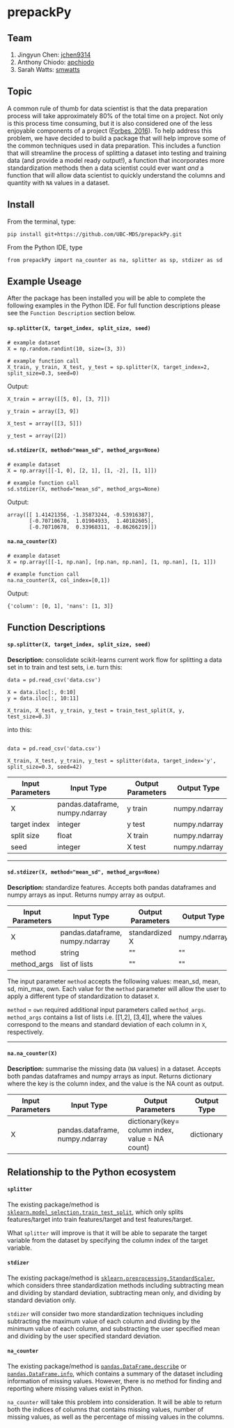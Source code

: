 # prepackPy

## Team
1. Jingyun Chen: [jchen9314](https://github.com/jchen9314)
2. Anthony Chiodo: [apchiodo](https://github.com/apchiodo)
3. Sarah Watts: [smwatts](https://github.com/smwatts)

## Topic

A common rule of thumb for data scientist is that the data preparation process will take approximately 80% of the total time on a project. Not only is this process time consuming, but it is also considered one of the less enjoyable components of a project ([Forbes, 2016](https://www.forbes.com/sites/gilpress/2016/03/23/data-preparation-most-time-consuming-least-enjoyable-data-science-task-survey-says/#3d12fbbf6f63)). To help address this problem, we have decided to build a package that will help improve some of the common techniques used in data preparation. This includes a function that will streamline the process of splitting a dataset into testing and training data (and provide a model ready output!), a function that incorporates more standardization methods then a data scientist could ever want _and_ a function that will allow data scientist to quickly understand the columns and quantity with `NA` values in a dataset.

## Install

From the terminal, type:

```
pip install git+https://github.com/UBC-MDS/prepackPy.git
```

From the Python IDE, type

```
from prepackPy import na_counter as na, splitter as sp, stdizer as sd
```

## Example Useage

After the package has been installed you will be able to complete the following examples in the Python IDE. For full function descriptions please see the `Function Description` section below.

#### `sp.splitter(X, target_index, split_size, seed)`
```
# example dataset
X = np.random.randint(10, size=(3, 3))

# example function call
X_train, y_train, X_test, y_test = sp.splitter(X, target_index=2, split_size=0.3, seed=0)
```

Output:
```
X_train = array([[5, 0], [3, 7]])

y_train = array([3, 9])

X_test = array([[3, 5]])

y_test = array([2])
```

#### `sd.stdizer(X, method="mean_sd", method_args=None)`
```
# example dataset
X = np.array([[-1, 0], [2, 1], [1, -2], [1, 1]])

# example function call
sd.stdizer(X, method="mean_sd", method_args=None)
```

Output:
```
array([[ 1.41421356, -1.35873244, -0.53916387],
       [-0.70710678,  1.01904933,  1.40182605],
       [-0.70710678,  0.33968311, -0.86266219]])
```

#### `na.na_counter(X)`
```
# example dataset
X = np.array([[-1, np.nan], [np.nan, np.nan], [1, np.nan], [1, 1]])

# example function call
na.na_counter(X, col_index=[0,1])
```

Output:
```
{'column': [0, 1], 'nans': [1, 3]}
```

## Function Descriptions

#### `sp.splitter(X, target_index, split_size, seed)`

**Description:** consolidate scikit-learns current work flow for splitting a data set in to train and test sets, i.e. turn this:

```
data = pd.read_csv('data.csv')

X = data.iloc[:, 0:10]
y = data.iloc[:, 10:11]

X_train, X_test, y_train, y_test = train_test_split(X, y, test_size=0.3)

```
into this:

```

data = pd.read_csv('data.csv')

X_train, X_test, y_train, y_test = splitter(data, target_index='y', split_size=0.3, seed=42)

```

| Input Parameters | Input Type             | Output Parameters | Output Type    |
|------------------|------------------------|-------------------|----------------|
| X                | pandas.dataframe, numpy.ndarray | y train           | numpy.ndarray |
| target index     | integer                | y test            | numpy.ndarray |
| split size       | float                  | X train           | numpy.ndarray    |
| seed             | integer                | X test            | numpy.ndarray    |

---

#### `sd.stdizer(X, method="mean_sd", method_args=None)`

**Description:** standardize features. Accepts both pandas dataframes and numpy arrays as input.  Returns numpy array as output.

| Input Parameters | Input Type             | Output Parameters | Output Type |
|------------------|------------------------|-------------------|-------------|
| X                | pandas.dataframe, numpy.ndarray | standardized X    | numpy.ndarray |
| method           | string                 |         ""        |      ""     |
| method_args      | list of lists          |         ""        |      ""     |

The input parameter `method` accepts the following values: mean_sd, mean, sd, min_max, own. Each value for the `method` parameter will allow the user to apply a different type of standardization to dataset `X`.

`method` = `own` required additional input parameters called `method_args`. `method_args` contains a list of lists i.e. [[1,2], [3,4]], where the values correspond to the means and standard deviation of each column in `X`, respectively.

---

#### `na.na_counter(X)`

**Description:** summarise the missing data (`NA` values) in a dataset.  Accepts both pandas dataframes and numpy arrays as input.  Returns dictionary where the key is the column index, and the value is the NA count as output.

| Input Parameters | Input Type             | Output Parameters                               | Output Type |
|------------------|------------------------|-------------------------------------------------|-------------|
| X                | pandas.dataframe, numpy.ndarray | dictionary(key= column index, value = NA count) | dictionary  |

## Relationship to the Python ecosystem

#### `splitter`

The existing package/method is [`sklearn.model_selection.train_test_split`](https://scikit-learn.org/stable/modules/generated/sklearn.model_selection.train_test_split.html), which only splits features/target into train features/target and test features/target.

What `splitter` will improve is that it will be able to separate the target variable from the dataset by specifying the column index of the target variable.

#### `stdizer`

The existing package/method is [`sklearn.preprocessing.StandardScaler`](https://scikit-learn.org/stable/modules/generated/sklearn.preprocessing.StandardScaler.html), which considers three standardization methods including subtracting mean and dividing by standard deviation, subtracting mean only, and dividing by standard deviation only.

`stdizer` will consider two more standardization techniques including subtracting the maximum value of each column and dividing by the minimum value of each column, and substracting the user specified mean and dividing by the user specified standard deviation.

#### `na_counter`

The existing package/method is [`pandas.DataFrame.describe`](https://pandas.pydata.org/pandas-docs/stable/reference/api/pandas.DataFrame.describe.html) or [`pandas.DataFrame.info`](https://pandas.pydata.org/pandas-docs/stable/reference/api/pandas.DataFrame.info.html), which contains a summary of the dataset including information of missing values. However, there is no method for finding and reporting where missing values exist in Python.

`na_counter` will take this problem into consideration. It will be able to return both the indices of columns that contains missing values, number of missing values, as well as the percentage of missing values in the columns.
